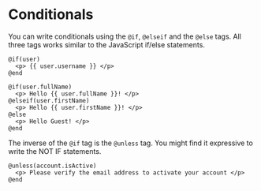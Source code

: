 # Conditionals

You can write conditionals using the `@if`, `@elseif` and the `@else` tags. All three tags works similar to the JavaScript if/else statements.

```edge
@if(user)
  <p> {{ user.username }} </p>
@end
```

```edge
@if(user.fullName)
  <p> Hello {{ user.fullName }}! </p>
@elseif(user.firstName)
  <p> Hello {{ user.firstName }}! </p>
@else
  <p> Hello Guest! </p>
@end
```

The inverse of the `@if` tag is the `@unless` tag. You might find it expressive to write the NOT IF statements.

```edge
@unless(account.isActive)
  <p> Please verify the email address to activate your account </p>
@end
```
